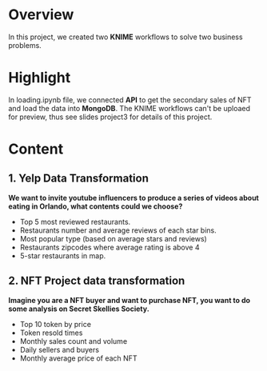 # Overview
In this project, we created two **KNIME** workflows to solve two business problems.

# Highlight
In loading.ipynb file, we connected **API** to get the secondary sales of NFT and load the data into **MongoDB**.
The KNIME workflows can't be uploaed for preview, thus see slides project3 for details of this project.

# Content
## 1. Yelp Data Transformation
**We want to invite youtube influencers to produce a series of videos about eating in Orlando, what contents could we choose?**
- Top 5 most reviewed restaurants.
- Restaurants number and average reviews of each star bins.
- Most popular type (based on average stars and reviews)
- Restaurants zipcodes where average rating is above 4
- 5-star restaurants in map.

## 2. NFT Project data transformation
**Imagine you are a NFT buyer and want to purchase NFT, you want to do some analysis on Secret Skellies Society.**
- Top 10 token by price
- Token resold times
- Monthly sales count and volume
- Daily sellers and buyers 
- Monthly average price of each NFT
